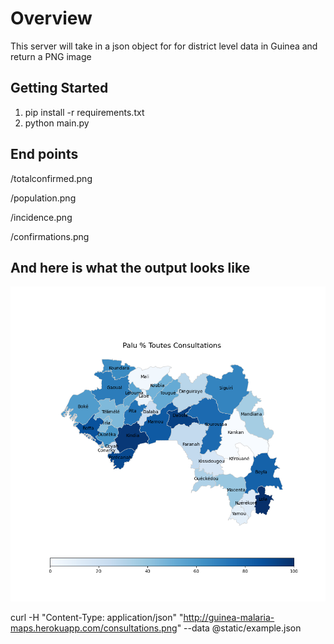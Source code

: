 # Overview
This server will take in a json object for for district level data in Guinea and return a PNG image 


## Getting Started
1. pip install -r requirements.txt
1. python main.py

## End points
/totalconfirmed.png

/population.png

/incidence.png

/confirmations.png


## And here is what the output looks like
![an example](response.png)

curl -H "Content-Type: application/json" "http://guinea-malaria-maps.herokuapp.com/consultations.png" --data @static/example.json
